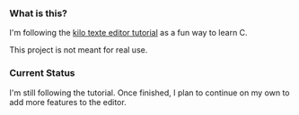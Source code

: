 ### What is this?

I'm following the [kilo texte editor tutorial][1] as a fun way to learn C.

This project is not meant for real use.


### Current Status

I'm still following the tutorial. Once finished, I plan to continue on my own to add more features to the editor.


[1]: http://viewsourcecode.org/snaptoken/kilo

